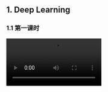 ## 1. Deep Learning

### 1.1 第一课时

<video width=50% src="001-deep-learning/001-1.mp4" controls="controls" />

任务名称： 了解深度学习基础知识、背景、监督学习和反向传播算法

任务简介： 泛读整篇论文，观看论文讲解视频1，精读论文导论、引言、监督学习和反向传播四个部分，论文1-4页。

任务详解：这节内容主要为大家展开深度学习综述的开篇，介绍深度学习的基本前期储备知识，发展背景，对机器学习范畴内一个重要方向——监督学习进行完整介绍，最后介绍反向传播算法和用到的微积分链式法则。需要同学们对每一部分都研究明白，这是深度学习的基础内容。

论文原文下载链接：

链接：https://pan.baidu.com/s/1Yd8XS_CH746XRDOKpb43pg 

提取码：h6vx 

打卡要求：

1. 完成泛读论文，并且重点阅读标黄部分

2. 观看第一课时视频

3. 精读论文这四个部分的内容

4. 推导反向传播公式，打卡提交图片

5. 完成视频中的面试题目，打卡提交答案



### 1.2 第二课时

<video width=50% src="001-deep-learning/001-2.mp4" controls="controls" />

任务名称：重点理解卷积神经网络、经典卷积神经网络和视觉理解任务

任务简介：精读论文中卷积神经网络、视觉理解任务章节（4-6）页

任务详解：本节会重点向大家介绍卷积神经网络CNN的实现过程、几个非常重要的经典卷积神经网络以及深度卷积神经网络对于视觉任务理解的应用

打卡要求：

1. 精读论文（4-6）页

2. 观看论文视频2

3. 回答视频中的面试问题，打卡提交答案



### 1.3 第三课时

<video width=50% src="001-deep-learning/001-3.mp4" controls="controls" />

任务名称：了解分布表示和语言模型，掌握循环神经网络RNN原理、论文中对未来的展望和现实的实现。

任务简介：精读论文中语言模型，掌握循环神经网络RNN原理、论文中对未来的展望（7-9）页

任务详解：本节会重点向大家介绍自然语言处理中的语言模型，通过word2vec算法进行word embedding等过程，讲解循环神经网络的原理，包括其衍生网络，最后对论文中的未来展望进行探讨。

打卡要求：

1. 精读论文语言模型，掌握循环神经网络RNN原理、论文中对未来的展望（7-9）页

2. 观看论文视频3

3. 回答面试问题，打卡提交答案

4. 重读论文，梳理脉络，打卡提交总结的知识点或者思维导图，对不懂的部分及时提问
